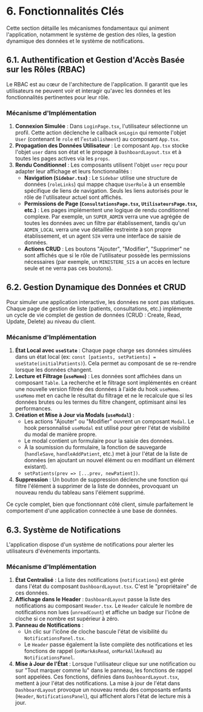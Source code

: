 # 6. Fonctionnalités Clés

Cette section détaille les mécanismes fondamentaux qui animent l'application, notamment le système de gestion des rôles, la gestion dynamique des données et le système de notifications.

## 6.1. Authentification et Gestion d'Accès Basée sur les Rôles (RBAC)

Le RBAC est au cœur de l'architecture de l'application. Il garantit que les utilisateurs ne peuvent voir et interagir qu'avec les données et les fonctionnalités pertinentes pour leur rôle.

### Mécanisme d'Implémentation

1.  **Connexion Simulée** : Dans `LoginPage.tsx`, l'utilisateur sélectionne un profil. Cette action déclenche le callback `onLogin` qui remonte l'objet `User` (contenant le `role` et l'`establishment`) au composant `App.tsx`.
2.  **Propagation des Données Utilisateur** : Le composant `App.tsx` stocke l'objet `user` dans son état et le propage à `DashboardLayout.tsx` et à toutes les pages actives via les `props`.
3.  **Rendu Conditionnel** : Les composants utilisent l'objet `user` reçu pour adapter leur affichage et leurs fonctionnalités :
    -   **Navigation (`Sidebar.tsx`)** : Le `Sidebar` utilise une structure de données (`roleLinks`) qui mappe chaque `UserRole` à un ensemble spécifique de liens de navigation. Seuls les liens autorisés pour le rôle de l'utilisateur actuel sont affichés.
    -   **Permissions de Page (`ConsultationsPage.tsx`, `UtilisateursPage.tsx`, etc.)** : Les pages implémentent une logique de rendu conditionnel complexe. Par exemple, un `SUPER_ADMIN` verra une vue agrégée de toutes les données avec un filtre par établissement, tandis qu'un `ADMIN_LOCAL` verra une vue détaillée restreinte à son propre établissement, et un agent `SIH` verra une interface de saisie de données.
    -   **Actions CRUD** : Les boutons "Ajouter", "Modifier", "Supprimer" ne sont affichés que si le rôle de l'utilisateur possède les permissions nécessaires (par exemple, un `MINISTERE_SIS` a un accès en lecture seule et ne verra pas ces boutons).

## 6.2. Gestion Dynamique des Données et CRUD

Pour simuler une application interactive, les données ne sont pas statiques. Chaque page de gestion de liste (patients, consultations, etc.) implémente un cycle de vie complet de gestion de données (CRUD : Create, Read, Update, Delete) au niveau du client.

### Mécanisme d'Implémentation

1.  **État Local avec `useState`** : Chaque page charge ses données simulées dans un état local (ex: `const [patients, setPatients] = useState(initialPatients)`). Cela permet au composant de se re-rendre lorsque les données changent.
2.  **Lecture et Filtrage (`useMemo`)** : Les données sont affichées dans un composant `Table`. La recherche et le filtrage sont implémentés en créant une nouvelle version filtrée des données à l'aide du hook `useMemo`. `useMemo` met en cache le résultat du filtrage et ne le recalcule que si les données brutes ou les termes du filtre changent, optimisant ainsi les performances.
3.  **Création et Mise à Jour via Modals (`useModal`)** :
    -   Les actions "Ajouter" ou "Modifier" ouvrent un composant `Modal`. Le hook personnalisé `useModal` est utilisé pour gérer l'état de visibilité du modal de manière propre.
    -   Le modal contient un formulaire pour la saisie des données.
    -   À la soumission du formulaire, la fonction de sauvegarde (`handleSave`, `handleAddPatient`, etc.) met à jour l'état de la liste de données (en ajoutant un nouvel élément ou en modifiant un élément existant).
    -   `setPatients(prev => [...prev, newPatient])`.
4.  **Suppression** : Un bouton de suppression déclenche une fonction qui filtre l'élément à supprimer de la liste de données, provoquant un nouveau rendu du tableau sans l'élément supprimé.

Ce cycle complet, bien que fonctionnant côté client, simule parfaitement le comportement d'une application connectée à une base de données.

## 6.3. Système de Notifications

L'application dispose d'un système de notifications pour alerter les utilisateurs d'événements importants.

### Mécanisme d'Implémentation

1.  **État Centralisé** : La liste des notifications (`notifications`) est gérée dans l'état du composant `DashboardLayout.tsx`. C'est le "propriétaire" de ces données.
2.  **Affichage dans le Header** : `DashboardLayout` passe la liste des notifications au composant `Header.tsx`. Le `Header` calcule le nombre de notifications non lues (`unreadCount`) et affiche un badge sur l'icône de cloche si ce nombre est supérieur à zéro.
3.  **Panneau de Notifications** :
    -   Un clic sur l'icône de cloche bascule l'état de visibilité du `NotificationsPanel.tsx`.
    -   Le `Header` passe également la liste complète des notifications et les fonctions de rappel (`onMarkAsRead`, `onMarkAllAsRead`) au `NotificationsPanel`.
4.  **Mise à Jour de l'État** : Lorsque l'utilisateur clique sur une notification ou sur "Tout marquer comme lu" dans le panneau, les fonctions de rappel sont appelées. Ces fonctions, définies dans `DashboardLayout.tsx`, mettent à jour l'état des notifications. La mise à jour de l'état dans `DashboardLayout` provoque un nouveau rendu des composants enfants (`Header`, `NotificationsPanel`), qui affichent alors l'état de lecture mis à jour.
